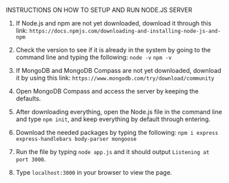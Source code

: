 INSTRUCTIONS ON HOW TO SETUP AND RUN NODE.JS SERVER

1. If Node.js and npm are not yet downloaded, download it through this link: ```https://docs.npmjs.com/downloading-and-installing-node-js-and-npm```

2. Check the version to see if it is already in the system by going to the command line and typing the following:
   ```node -v```
   ```npm -v```

3. If MongoDB and MongoDB Compass are not yet downloaded, download it by using this link: ```https://www.mongodb.com/try/download/community```

4. Open MongoDB Compass and access the server by keeping the defaults.

5. After downloading everything, open the Node.js file in the command line and type ```npm init```, and keep everything by default through entering.

6. Download the needed packages by typing the following:
   ```npm i express express-handlebars body-parser mongoose```

7. Run the file by typing ```node app.js``` and it should output ```Listening at port 3000```.

8. Type ```localhost:3000``` in your browser to view the page.

